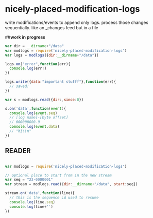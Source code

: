 # nicely-placed-modification-logs
write modifications/events to append only logs. process those changes sequentially. like an _changes feed but in a file

##**work in progress**

```js
var dir = __dirname+"/data"
var modlogs = require('nicely-placed-modification-logs')
var logs = modlogs({dir:__dirname+"/data"})

logs.on("error",function(err){
  console.log(err!)
})

logs.write({data:"important stufff"},function(err){
  // saved!
})

var s = modlogs.read({dir:,since:0})

s.on('data',function(event){
  console.log(event.seq)
  // [log name]-[byte offset]
  // 000000000-0
  console.log(event.data)
  // "hi!\n"  
})

```

READER
------

```js

var modlogs = require('nicely-placed-modification-logs')

// optional place to start from in the new stream
var seq = "22-0000001"
var stream = modlogs.read({dir:__dirname+"/data", start:seq})

stream.on('data',function(line){
  // this is the sequence id used to resume
  console.log(line.seq)
  console.log(line+'')
})

```

